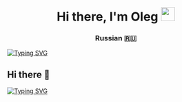 <h1 align="center">Hi there, I'm Oleg</a> 
<img src="https://github.com/blackcater/blackcater/raw/main/images/Hi.gif" height="32"/></h1>
<h3 align="center">Russian 🇷🇺</h3>

[![Typing SVG](https://readme-typing-svg.herokuapp.com?color=%2336BCF7&lines=Java-developer)](https://git.io/typing-svg)
## Hi there 👋
[![Typing SVG](https://readme-typing-svg.herokuapp.com?color=%23FF0000&lines=Java-developer)](https://git.io/typing-svg)

<!--
**lazarx77/lazarx77** is a ✨ _special_ ✨ repository because its `README.md` (this file) appears on your GitHub profile.

Here are some ideas to get you started:

- 🔭 I’m currently working on ...
- 🌱 I’m currently learning ...
- 👯 I’m looking to collaborate on ...
- 🤔 I’m looking for help with ...
- 💬 Ask me about ...
- 📫 How to reach me: ...
- 😄 Pronouns: ...
- ⚡ Fun fact: ...
-->
